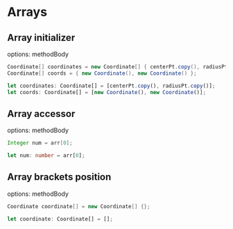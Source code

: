 # Arrays
## Array initializer
options: methodBody
```java
Coordinate[] coordinates = new Coordinate[] { centerPt.copy(), radiusPt.copy() };
Coordinate[] coords = { new Coordinate(), new Coordinate() };
```
```typescript
let coordinates: Coordinate[] = [centerPt.copy(), radiusPt.copy()];
let coords: Coordinate[] = [new Coordinate(), new Coordinate()];
```

## Array accessor
options: methodBody
```java
Integer num = arr[0];
```
```typescript
let num: number = arr[0];
```

## Array brackets position
options: methodBody
```java
Coordinate coordinate[] = new Coordinate[] {};
```
```typescript
let coordinate: Coordinate[] = [];
```
